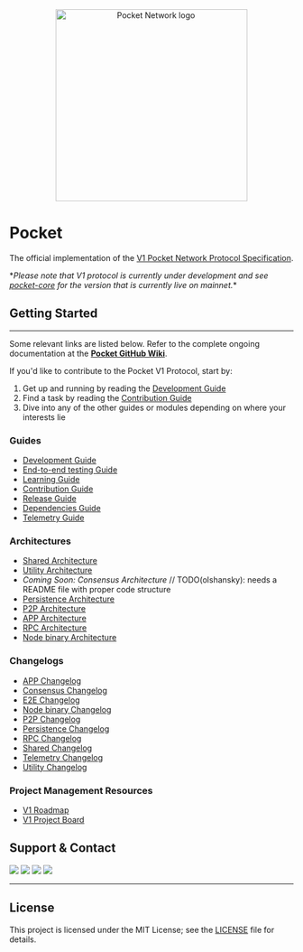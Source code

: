 <div align="center">
  <a href="https://www.pokt.network">
    <img src="https://user-images.githubusercontent.com/2219004/151564884-212c0e40-3bfa-412e-a341-edb54b5f1498.jpeg" alt="Pocket Network logo" width="340"/>
  </a>
</div>

# Pocket

The official implementation of the [V1 Pocket Network Protocol Specification](https://github.com/pokt-network/pocket-network-protocol).

\*_Please note that V1 protocol is currently under development and see [pocket-core](https://github.com/pokt-network/pocket-core) for the version that is currently live on mainnet._\*

## Getting Started

---

Some relevant links are listed below. Refer to the complete ongoing documentation at the **[Pocket GitHub Wiki](https://github.com/pokt-network/pocket/wiki)**.

If you'd like to contribute to the Pocket V1 Protocol, start by:

1. Get up and running by reading the [Development Guide](docs/development/README.md)
2. Find a task by reading the [Contribution Guide](docs/contributing/README.md)
3. Dive into any of the other guides or modules depending on where your interests lie

<!--
  The list of documents below was created by manually curating the output of the following command:
    find .. -name "*.md" | grep -v -e "vendor" -e "prototype" -e "SUMMARY.md" -e "TASTE.md"
-->

### Guides

- [Development Guide](docs/development/README.md)
- [End-to-end testing Guide](e2e/README.md)
- [Learning Guide](docs/learning/README.md)
- [Contribution Guide](docs/contributing/README.md)
- [Release Guide](docs/build/README.md)
- [Dependencies Guide](docs/deps/README.md)
- [Telemetry Guide](telemetry/README.md)

### Architectures

- [Shared Architecture](shared/README.md)
- [Utility Architecture](utility/doc/README.md)
- _Coming Soon: Consensus Architecture_ // TODO(olshansky): needs a README file with proper code structure
- [Persistence Architecture](persistence/docs/README.md)
- [P2P Architecture](p2p/README.md)
- [APP Architecture](app/client/doc/README.md)
- [RPC Architecture](rpc/doc/README.md)
- [Node binary Architecture](app/pocket/doc/README.md)

### Changelogs

- [APP Changelog](app/client/doc/CHANGELOG.md)
- [Consensus Changelog](consensus/doc/CHANGELOG.md)
- [E2E Changelog](e2e/docs/CHANGELOG.md)
- [Node binary Changelog](app/pocket/doc/CHANGELOG.md)
- [P2P Changelog](p2p/CHANGELOG.md)
- [Persistence Changelog](persistence/docs/CHANGELOG.md)
- [RPC Changelog](rpc/doc/CHANGELOG.md)
- [Shared Changelog](shared/CHANGELOG.md)
- [Telemetry Changelog](telemetry/CHANGELOG.md)
- [Utility Changelog](utility/doc/CHANGELOG.md)

### Project Management Resources
- [V1 Roadmap](https://github.com/pokt-network/pocket/blob/main/docs/roadmap/README.md)
- [V1 Project Board](https://github.com/orgs/pokt-network/projects/142/views/12)

## Support & Contact

<div>
  <a href="https://twitter.com/poktnetwork"><img src="https://img.shields.io/twitter/url/http/shields.io.svg?style=social"></a>
  <a href="https://t.me/POKTnetwork"><img src="https://img.shields.io/badge/Telegram-blue.svg"></a>
  <a href="https://www.facebook.com/POKTnetwork" ><img src="https://img.shields.io/badge/Facebook-red.svg"></a>
  <a href="https://research.pokt.network"><img src="https://img.shields.io/discourse/https/research.pokt.network/posts.svg"></a>
</div>

---

## License

This project is licensed under the MIT License; see the [LICENSE](LICENSE) file for details.

<!-- GITHUB_WIKI: home/readme -->

